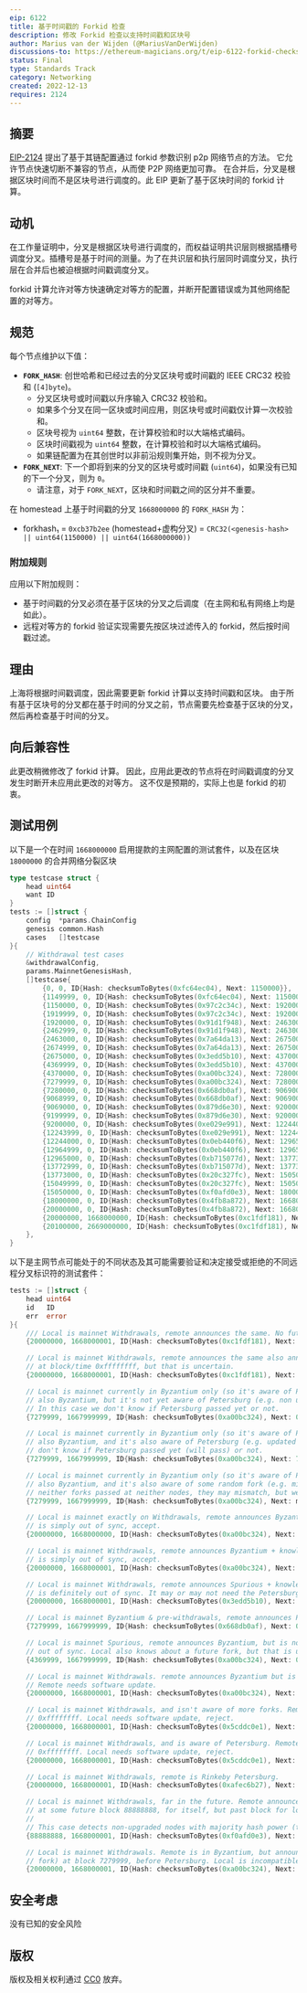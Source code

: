 ```yaml
---
eip: 6122
title: 基于时间戳的 Forkid 检查
description: 修改 Forkid 检查以支持时间戳和区块号
author: Marius van der Wijden (@MariusVanDerWijden)
discussions-to: https://ethereum-magicians.org/t/eip-6122-forkid-checks-based-on-timestamps/12130
status: Final
type: Standards Track
category: Networking
created: 2022-12-13
requires: 2124
---
```


## 摘要

[EIP-2124](./eip-2124.md) 提出了基于其链配置通过 forkid 参数识别 p2p 网络节点的方法。 
它允许节点快速切断不兼容的节点，从而使 P2P 网络更加可靠。
在合并后，分叉是根据区块时间而不是区块号进行调度的。此 EIP 更新了基于区块时间的 forkid 计算。

## 动机

在工作量证明中，分叉是根据区块号进行调度的，而权益证明共识层则根据插槽号调度分叉。插槽号是基于时间的测量。为了在共识层和执行层同时调度分叉，执行层在合并后也被迫根据时间戳调度分叉。

forkid 计算允许对等方快速确定对等方的配置，并断开配置错误或为其他网络配置的对等方。

## 规范

每个节点维护以下值：

- **`FORK_HASH`**: 创世哈希和已经过去的分叉区块号或时间戳的 IEEE CRC32 校验和 (`[4]byte`)。
  - 分叉区块号或时间戳以升序输入 CRC32 校验和。
  - 如果多个分叉在同一区块或时间应用，则区块号或时间戳仅计算一次校验和。
  - 区块号视为 `uint64` 整数，在计算校验和时以大端格式编码。
  - 区块时间戳视为 `uint64` 整数，在计算校验和时以大端格式编码。
  - 如果链配置为在其创世时以非前沿规则集开始，则不视为分叉。
- **`FORK_NEXT`**: 下一个即将到来的分叉的区块号或时间戳 (`uint64`)，如果没有已知的下一个分叉，则为 `0`。
  - 请注意，对于 `FORK_NEXT`，区块和时间戳之间的区分并不重要。

在 homestead 上基于时间戳的分叉 `1668000000` 的 `FORK_HASH` 为：

- forkhash₁ = `0xcb37b2ee` (homestead+虚构分叉) = `CRC32(<genesis-hash> || uint64(1150000) || uint64(1668000000))`

### 附加规则

应用以下附加规则：

- 基于时间戳的分叉必须在基于区块的分叉之后调度（在主网和私有网络上均是如此）。
- 远程对等方的 forkid 验证实现需要先按区块过滤传入的 forkid，然后按时间戳过滤。

## 理由

上海将根据时间戳调度，因此需要更新 forkid 计算以支持时间戳和区块。
由于所有基于区块号的分叉都在基于时间的分叉之前，节点需要先检查基于区块的分叉，然后再检查基于时间的分叉。

## 向后兼容性

此更改稍微修改了 forkid 计算。 
因此，应用此更改的节点将在时间戳调度的分叉发生时断开未应用此更改的对等方。
这不仅是预期的，实际上也是 forkid 的初衷。

## 测试用例

以下是一个在时间 `1668000000` 启用提款的主网配置的测试套件，以及在区块 `18000000` 的合并网络分裂区块

```go
type testcase struct {
	head uint64
	want ID
}
tests := []struct {
	config  *params.ChainConfig
	genesis common.Hash
	cases   []testcase
}{
	// Withdrawal test cases
	&withdrawalConfig,
	params.MainnetGenesisHash,
	[]testcase{
		{0, 0, ID{Hash: checksumToBytes(0xfc64ec04), Next: 1150000}},           // Unsynced
		{1149999, 0, ID{Hash: checksumToBytes(0xfc64ec04), Next: 1150000}},     // Last Frontier block
		{1150000, 0, ID{Hash: checksumToBytes(0x97c2c34c), Next: 1920000}},     // First Homestead block
		{1919999, 0, ID{Hash: checksumToBytes(0x97c2c34c), Next: 1920000}},     // Last Homestead block
		{1920000, 0, ID{Hash: checksumToBytes(0x91d1f948), Next: 2463000}},     // First DAO block
		{2462999, 0, ID{Hash: checksumToBytes(0x91d1f948), Next: 2463000}},     // Last DAO block
		{2463000, 0, ID{Hash: checksumToBytes(0x7a64da13), Next: 2675000}},     // First Tangerine block
		{2674999, 0, ID{Hash: checksumToBytes(0x7a64da13), Next: 2675000}},     // Last Tangerine block
		{2675000, 0, ID{Hash: checksumToBytes(0x3edd5b10), Next: 4370000}},     // First Spurious block
		{4369999, 0, ID{Hash: checksumToBytes(0x3edd5b10), Next: 4370000}},     // Last Spurious block
		{4370000, 0, ID{Hash: checksumToBytes(0xa00bc324), Next: 7280000}},     // First Byzantium block
		{7279999, 0, ID{Hash: checksumToBytes(0xa00bc324), Next: 7280000}},     // Last Byzantium block
		{7280000, 0, ID{Hash: checksumToBytes(0x668db0af), Next: 9069000}},     // First and last Constantinople, first Petersburg block
		{9068999, 0, ID{Hash: checksumToBytes(0x668db0af), Next: 9069000}},     // Last Petersburg block
		{9069000, 0, ID{Hash: checksumToBytes(0x879d6e30), Next: 9200000}},     // First Istanbul and first Muir Glacier block
		{9199999, 0, ID{Hash: checksumToBytes(0x879d6e30), Next: 9200000}},     // Last Istanbul and first Muir Glacier block
		{9200000, 0, ID{Hash: checksumToBytes(0xe029e991), Next: 12244000}},    // First Muir Glacier block
		{12243999, 0, ID{Hash: checksumToBytes(0xe029e991), Next: 12244000}},   // Last Muir Glacier block
		{12244000, 0, ID{Hash: checksumToBytes(0x0eb440f6), Next: 12965000}},   // First Berlin block
		{12964999, 0, ID{Hash: checksumToBytes(0x0eb440f6), Next: 12965000}},   // Last Berlin block
		{12965000, 0, ID{Hash: checksumToBytes(0xb715077d), Next: 13773000}},   // First London block
		{13772999, 0, ID{Hash: checksumToBytes(0xb715077d), Next: 13773000}},   // Last London block
		{13773000, 0, ID{Hash: checksumToBytes(0x20c327fc), Next: 15050000}},   // First Arrow Glacier block
		{15049999, 0, ID{Hash: checksumToBytes(0x20c327fc), Next: 15050000}},   // Last Arrow Glacier block
		{15050000, 0, ID{Hash: checksumToBytes(0xf0afd0e3), Next: 18000000}},   // First Gray Glacier block
		{18000000, 0, ID{Hash: checksumToBytes(0x4fb8a872), Next: 1668000000}}, // First Merge Start block
		{20000000, 0, ID{Hash: checksumToBytes(0x4fb8a872), Next: 1668000000}}, // Last Merge Start block
		{20000000, 1668000000, ID{Hash: checksumToBytes(0xc1fdf181), Next: 0}}, // First Shanghai block
		{20100000, 2669000000, ID{Hash: checksumToBytes(0xc1fdf181), Next: 0}}, // Future Shanghai block
	},
}
```

以下是主网节点可能处于的不同状态及其可能需要验证和决定接受或拒绝的不同远程分叉标识符的测试套件：

```go
tests := []struct {
	head uint64
	id   ID
	err  error
}{
	/// Local is mainnet Withdrawals, remote announces the same. No future fork is announced.
	{20000000, 1668000001, ID{Hash: checksumToBytes(0xc1fdf181), Next: 0}, nil},

	// Local is mainnet Withdrawals, remote announces the same also announces a next fork
	// at block/time 0xffffffff, but that is uncertain.
	{20000000, 1668000001, ID{Hash: checksumToBytes(0xc1fdf181), Next: math.MaxUint64}, nil},

	// Local is mainnet currently in Byzantium only (so it's aware of Petersburg & Withdrawals), remote announces
	// also Byzantium, but it's not yet aware of Petersburg (e.g. non updated node before the fork).
	// In this case we don't know if Petersburg passed yet or not.
	{7279999, 1667999999, ID{Hash: checksumToBytes(0xa00bc324), Next: 0}, nil},

	// Local is mainnet currently in Byzantium only (so it's aware of Petersburg & Withdrawals), remote announces
	// also Byzantium, and it's also aware of Petersburg (e.g. updated node before the fork). We
	// don't know if Petersburg passed yet (will pass) or not.
	{7279999, 1667999999, ID{Hash: checksumToBytes(0xa00bc324), Next: 7280000}, nil},

	// Local is mainnet currently in Byzantium only (so it's aware of Petersburg & Withdrawals), remote announces
	// also Byzantium, and it's also aware of some random fork (e.g. misconfigured Petersburg). As
	// neither forks passed at neither nodes, they may mismatch, but we still connect for now.
	{7279999, 1667999999, ID{Hash: checksumToBytes(0xa00bc324), Next: math.MaxUint64}, nil},

	// Local is mainnet exactly on Withdrawals, remote announces Byzantium + knowledge about Petersburg. Remote
	// is simply out of sync, accept.
	{20000000, 1668000000, ID{Hash: checksumToBytes(0xa00bc324), Next: 7280000}, nil},

	// Local is mainnet Withdrawals, remote announces Byzantium + knowledge about Petersburg. Remote
	// is simply out of sync, accept.
	{20000000, 1668000001, ID{Hash: checksumToBytes(0xa00bc324), Next: 7280000}, nil},

	// Local is mainnet Withdrawals, remote announces Spurious + knowledge about Byzantium. Remote
	// is definitely out of sync. It may or may not need the Petersburg update, we don't know yet.
	{20000000, 1668000001, ID{Hash: checksumToBytes(0x3edd5b10), Next: 4370000}, nil},

	// Local is mainnet Byzantium & pre-withdrawals, remote announces Petersburg. Local is out of sync, accept.
	{7279999, 1667999999, ID{Hash: checksumToBytes(0x668db0af), Next: 0}, nil},

	// Local is mainnet Spurious, remote announces Byzantium, but is not aware of Petersburg. Local
	// out of sync. Local also knows about a future fork, but that is uncertain yet.
	{4369999, 1667999999, ID{Hash: checksumToBytes(0xa00bc324), Next: 0}, nil},

	// Local is mainnet Withdrawals. remote announces Byzantium but is not aware of further forks.
	// Remote needs software update.
	{20000000, 1668000001, ID{Hash: checksumToBytes(0xa00bc324), Next: 0}, ErrRemoteStale},

	// Local is mainnet Withdrawals, and isn't aware of more forks. Remote announces Petersburg +
	// 0xffffffff. Local needs software update, reject.
	{20000000, 1668000001, ID{Hash: checksumToBytes(0x5cddc0e1), Next: 0}, ErrLocalIncompatibleOrStale},

	// Local is mainnet Withdrawals, and is aware of Petersburg. Remote announces Petersburg +
	// 0xffffffff. Local needs software update, reject.
	{20000000, 1668000001, ID{Hash: checksumToBytes(0x5cddc0e1), Next: 0}, ErrLocalIncompatibleOrStale},

	// Local is mainnet Withdrawals, remote is Rinkeby Petersburg.
	{20000000, 1668000001, ID{Hash: checksumToBytes(0xafec6b27), Next: 0}, ErrLocalIncompatibleOrStale},

	// Local is mainnet Withdrawals, far in the future. Remote announces Gopherium (non existing fork)
	// at some future block 88888888, for itself, but past block for local. Local is incompatible.
	//
	// This case detects non-upgraded nodes with majority hash power (typical Ropsten mess).
	{88888888, 1668000001, ID{Hash: checksumToBytes(0xf0afd0e3), Next: 88888888}, ErrRemoteStale},

	// Local is mainnet Withdrawals. Remote is in Byzantium, but announces Gopherium (non existing
	// fork) at block 7279999, before Petersburg. Local is incompatible.
	{20000000, 1668000001, ID{Hash: checksumToBytes(0xa00bc324), Next: 7279999}, ErrRemoteStale},
```

## 安全考虑

没有已知的安全风险

## 版权

版权及相关权利通过 [CC0](../LICENSE.md) 放弃。